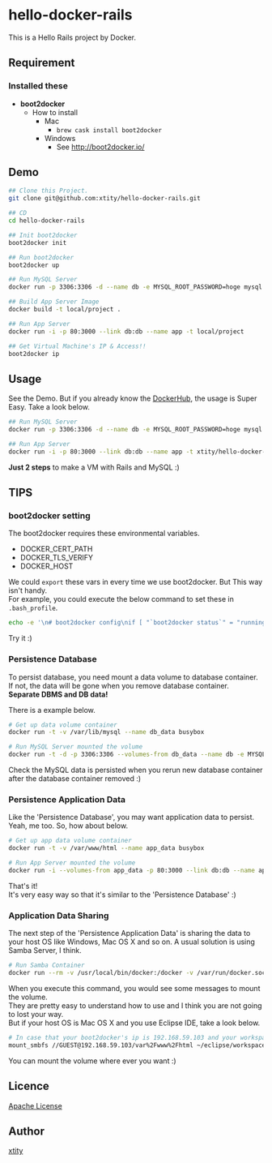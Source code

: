 hello-docker-rails
==================

This is a Hello Rails project by Docker.  

## Requirement
### Installed these
* __boot2docker__
    * How to install
        * Mac
            * ```brew cask install boot2docker```
        * Windows
            * See http://boot2docker.io/

## Demo
```bash
## Clone this Project.
git clone git@github.com:xtity/hello-docker-rails.git

## CD
cd hello-docker-rails

## Init boot2docker
boot2docker init

## Run boot2docker
boot2docker up

## Run MySQL Server
docker run -p 3306:3306 -d --name db -e MYSQL_ROOT_PASSWORD=hoge mysql 

## Build App Server Image
docker build -t local/project .

## Run App Server
docker run -i -p 80:3000 --link db:db --name app -t local/project

## Get Virtual Machine's IP & Access!!
boot2docker ip
```

## Usage
See the Demo. But if you already know the [DockerHub](https://registry.hub.docker.com/u/xtity/hello-docker-rails/), the usage is Super Easy. Take a look below.

```bash
## Run MySQL Server
docker run -p 3306:3306 -d --name db -e MYSQL_ROOT_PASSWORD=hoge mysql 

## Run App Server
docker run -i -p 80:3000 --link db:db --name app -t xtity/hello-docker-rails
```
__Just 2 steps__ to make a VM with Rails and MySQL :)

## TIPS
### boot2docker setting
The boot2docker requires these environmental variables.

* DOCKER_CERT_PATH
* DOCKER_TLS_VERIFY
* DOCKER_HOST

We could ```export``` these vars in every time we use boot2docker.
But This way isn't handy.  
For example, you could execute the below command to set these in ```.bash_profile```.
```bash
echo -e '\n# boot2docker config\nif [ "`boot2docker status`" = "running" ]; then\n    $(boot2docker shellinit 2>/dev/null)\nfi\n' >> ~/.bash_profile
```
Try it :)

### Persistence Database
To persist database, you need mount a data volume to database container.  
If not, the data will be gone when you remove database container.  
__Separate DBMS and DB data!__

There is a example below.

```bash
# Get up data volume container
docker run -t -v /var/lib/mysql --name db_data busybox

# Run MySQL Server mounted the volume
docker run -t -d -p 3306:3306 --volumes-from db_data --name db -e MYSQL_ROOT_PASSWORD=hoge mysql
```

Check the MySQL data is persisted when you rerun new database container after the database container removed :)


### Persistence Application Data
Like the 'Persistence Database', you may want application data to persist.  
Yeah, me too. So, how about below.

```bash
# Get up app data volume container
docker run -t -v /var/www/html --name app_data busybox

# Run App Server mounted the volume
docker run -i --volumes-from app_data -p 80:3000 --link db:db --name app -t xtity/hello-docker-rails
```

That's it!  
It's very easy way so that it's similar to the 'Persistence Database' :)


### Application Data Sharing
The next step of the 'Persistence Application Data' is sharing the data to your host OS like Windows, Mac OS X and so on. 
A usual solution is using Samba Server, I think.

```bash
# Run Samba Container 
docker run --rm -v /usr/local/bin/docker:/docker -v /var/run/docker.sock:/docker.sock svendowideit/samba app_data
```

When you execute this command, you would see some messages to mount the volume.  
They are pretty easy to understand how to use and I think you are not going to lost your way.  
But if your host OS is Mac OS X and you use Eclipse IDE, take a look below.

```bash
# In case that your boot2docker's ip is 192.168.59.103 and your workspace's path is ~/eclipse/workspace
mount_smbfs //GUEST@192.168.59.103/var%2Fwww%2Fhtml ~/eclipse/workspace/app_data
```

You can mount the volume where ever you want :)

## Licence

[Apache License](https://github.com/xtity/hello-docker-rails/blob/master/LICENSE)

## Author

[xtity](https://github.com/xtity)
